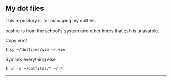 
## My dot files
This repository is for managing my dotfiles.

bashrc is from the school's system and other times that zsh is unavaible.

Copy vim/

	$ cp ~/dotfiles/vim ~/.vim

Symlink everything else

	$ ln -s ~/dotfiles/* ~/.*

***
